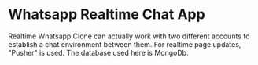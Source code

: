 # Whatsapp Realtime Chat App

Realtime Whatsapp Clone can actually work with two different accounts to establish a chat environment between them. For realtime page updates, "Pusher" is used. The database used here is MongoDb.
